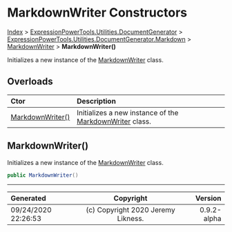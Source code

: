 ﻿# MarkdownWriter Constructors

[Index](../index.md) > [ExpressionPowerTools.Utilities.DocumentGenerator](ExpressionPowerTools.Utilities.DocumentGenerator.a.md) > [ExpressionPowerTools.Utilities.DocumentGenerator.Markdown](ExpressionPowerTools.Utilities.DocumentGenerator.Markdown.n.md) > [MarkdownWriter](ExpressionPowerTools.Utilities.DocumentGenerator.Markdown.MarkdownWriter.cs.md) > **MarkdownWriter()**

Initializes a new instance of the [MarkdownWriter](ExpressionPowerTools.Utilities.DocumentGenerator.Markdown.MarkdownWriter.cs.md) class.

## Overloads

| Ctor | Description |
| :-- | :-- |
| [MarkdownWriter()](#markdownwriter) | Initializes a new instance of the [MarkdownWriter](ExpressionPowerTools.Utilities.DocumentGenerator.Markdown.MarkdownWriter.cs.md) class. |

## MarkdownWriter()

Initializes a new instance of the [MarkdownWriter](ExpressionPowerTools.Utilities.DocumentGenerator.Markdown.MarkdownWriter.cs.md) class.

```csharp
public MarkdownWriter()
```



---

| Generated | Copyright | Version |
| :-- | :-: | --: |
| 09/24/2020 22:26:53 | (c) Copyright 2020 Jeremy Likness. | 0.9.2-alpha |
